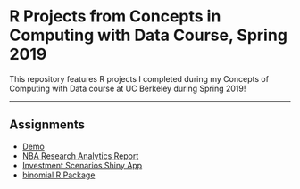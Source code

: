 # R Projects from Concepts in Computing with Data Course, Spring 2019

This repository features R projects I completed during my Concepts of Computing with Data course at UC Berkeley during Spring 2019!

-----

## Assignments

- [Demo](demo)
- [NBA Research Analytics Report](workout01)
- [Investment Scenarios Shiny App](workout02)
- [binomial R Package](binomial)


